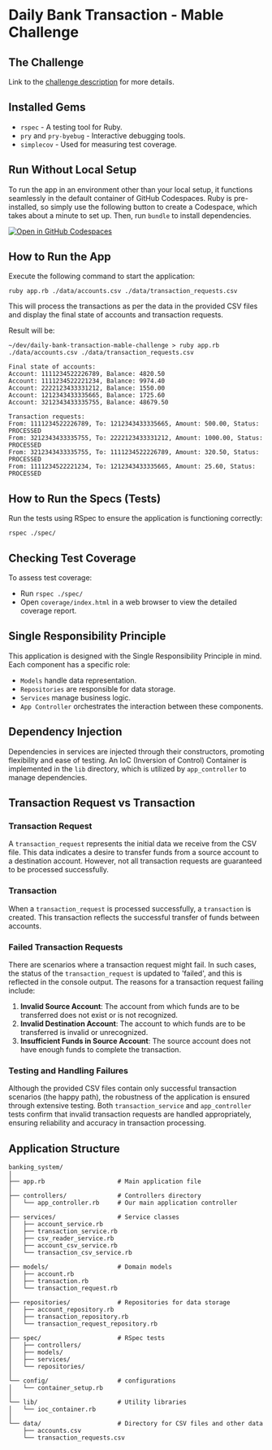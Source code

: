 # Daily Bank Transaction - Mable Challenge

## The Challenge
Link to the [challenge description](challenge.md) for more details.

## Installed Gems
- `rspec` - A testing tool for Ruby.
- `pry` and `pry-byebug` - Interactive debugging tools.
- `simplecov` - Used for measuring test coverage.

## Run Without Local Setup
To run the app in an environment other than your local setup, it functions seamlessly in the default container of GitHub Codespaces. Ruby is pre-installed, so simply use the following button to create a Codespace, which takes about a minute to set up. Then, run `bundle` to install dependencies.

[![Open in GitHub Codespaces](https://github.com/codespaces/badge.svg)](https://codespaces.new/the-dina/daily-bank-transaction-mable-challenge)

## How to Run the App
Execute the following command to start the application:
```
ruby app.rb ./data/accounts.csv ./data/transaction_requests.csv
```
This will process the transactions as per the data in the provided CSV files and display the final state of accounts and transaction requests.


Result will be:
```
~/dev/daily-bank-transaction-mable-challenge > ruby app.rb ./data/accounts.csv ./data/transaction_requests.csv

Final state of accounts:
Account: 1111234522226789, Balance: 4820.50
Account: 1111234522221234, Balance: 9974.40
Account: 2222123433331212, Balance: 1550.00
Account: 1212343433335665, Balance: 1725.60
Account: 3212343433335755, Balance: 48679.50

Transaction requests:
From: 1111234522226789, To: 1212343433335665, Amount: 500.00, Status: PROCESSED
From: 3212343433335755, To: 2222123433331212, Amount: 1000.00, Status: PROCESSED
From: 3212343433335755, To: 1111234522226789, Amount: 320.50, Status: PROCESSED
From: 1111234522221234, To: 1212343433335665, Amount: 25.60, Status: PROCESSED
```

## How to Run the Specs (Tests)
Run the tests using RSpec to ensure the application is functioning correctly:
```
rspec ./spec/
```

## Checking Test Coverage
To assess test coverage:
- Run `rspec ./spec/`
- Open `coverage/index.html` in a web browser to view the detailed coverage report.

## Single Responsibility Principle
This application is designed with the Single Responsibility Principle in mind. Each component has a specific role:
- `Models` handle data representation.
- `Repositories` are responsible for data storage.
- `Services` manage business logic.
- `App Controller` orchestrates the interaction between these components.

## Dependency Injection
Dependencies in services are injected through their constructors, promoting flexibility and ease of testing. An IoC (Inversion of Control) Container is implemented in the `lib` directory, which is utilized by `app_controller` to manage dependencies.

## Transaction Request vs Transaction

### Transaction Request
A `transaction_request` represents the initial data we receive from the CSV file. This data indicates a desire to transfer funds from a source account to a destination account. However, not all transaction requests are guaranteed to be processed successfully.

### Transaction
When a `transaction_request` is processed successfully, a `transaction` is created. This transaction reflects the successful transfer of funds between accounts.

### Failed Transaction Requests
There are scenarios where a transaction request might fail. In such cases, the status of the `transaction_request` is updated to 'failed', and this is reflected in the console output. The reasons for a transaction request failing include:

1. **Invalid Source Account**: The account from which funds are to be transferred does not exist or is not recognized.
2. **Invalid Destination Account**: The account to which funds are to be transferred is invalid or unrecognized.
3. **Insufficient Funds in Source Account**: The source account does not have enough funds to complete the transaction.

### Testing and Handling Failures
Although the provided CSV files contain only successful transaction scenarios (the happy path), the robustness of the application is ensured through extensive testing. Both `transaction_service` and `app_controller` tests confirm that invalid transaction requests are handled appropriately, ensuring reliability and accuracy in transaction processing.


## Application Structure

```
banking_system/
│
├── app.rb                    # Main application file
│
├── controllers/              # Controllers directory
│   └── app_controller.rb     # Our main application controller
│
├── services/                 # Service classes
│   ├── account_service.rb
│   ├── transaction_service.rb
│   ├── csv_reader_service.rb
│   ├── account_csv_service.rb
│   └── transaction_csv_service.rb
│
├── models/                   # Domain models
│   ├── account.rb
│   ├── transaction.rb
│   └── transaction_request.rb
│
├── repositories/             # Repositories for data storage
│   ├── account_repository.rb
│   ├── transaction_repository.rb
│   └── transaction_request_repository.rb
│
├── spec/                     # RSpec tests
│   ├── controllers/
│   ├── models/   
│   ├── services/
│   └── repositories/
│
└── config/                   # configurations
│   └── container_setup.rb
│
└── lib/                      # Utility libraries
│   └── ioc_container.rb
│
└── data/                     # Directory for CSV files and other data
    ├── accounts.csv
    └── transaction_requests.csv
```
